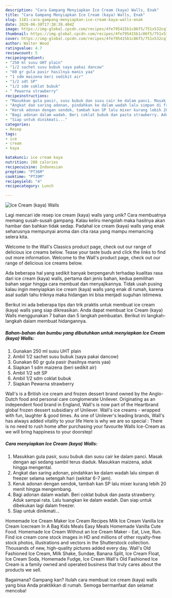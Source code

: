 ```yaml
---
description: "Cara Gampang Menyiapkan Ice Cream (kaya) Walls, Enak"
title: "Cara Gampang Menyiapkan Ice Cream (kaya) Walls, Enak"
slug: 1181-cara-gampang-menyiapkan-ice-cream-kaya-walls-enak
date: 2020-06-30T17:38:39.404Z
image: https://img-global.cpcdn.com/recipes/4fe795415b1c86f5/751x532cq70/ice-cream-kaya-walls-foto-resep-utama.jpg
thumbnail: https://img-global.cpcdn.com/recipes/4fe795415b1c86f5/751x532cq70/ice-cream-kaya-walls-foto-resep-utama.jpg
cover: https://img-global.cpcdn.com/recipes/4fe795415b1c86f5/751x532cq70/ice-cream-kaya-walls-foto-resep-utama.jpg
author: Walter Wood
ratingvalue: 4.7
reviewcount: 5
recipeingredient:
- "250 ml susu UHT plain"
- "1/2 sachet susu bubuk saya pakai dancow"
- "60 gr gula pasir hasilnya manis yaa"
- "1 sdm maizena beri sedikit air"
- "1/2 sdt SP"
- "1/2 sdm coklat bubuk"
- " Pewarna strawberry"
recipeinstructions:
- "Masukkan gula pasir, susu bubuk dan susu cair ke dalam panci. Masak dengan api sedang sambil terus diaduk. Masukkan maizena, aduk hingga mengental."
- "Angkat dan saring adonan, pindahkan ke dalam wadah lalu simpan di freezer selama setengah hari (sekitar 6-7 jam)."
- "Keruk adonan dengan sendok, tambah kan SP lalu mixer kurang lebih 20 menit hingga mengembang."
- "Bagi adonan dalam wadah. Beri coklat bubuk dan pasta strawberry. Aduk sampai rata. Lalu tuangkan ke dalam wadah. Dan siap untuk dibekukan lagi dalam freezer."
- "Siap untuk dinikmati..."
categories:
- Resep
tags:
- ice
- cream
- kaya

katakunci: ice cream kaya 
nutrition: 288 calories
recipecuisine: Indonesian
preptime: "PT36M"
cooktime: "PT39M"
recipeyield: "4"
recipecategory: Lunch

---
```



![Ice Cream (kaya) Walls](https://img-global.cpcdn.com/recipes/4fe795415b1c86f5/751x532cq70/ice-cream-kaya-walls-foto-resep-utama.jpg)

Lagi mencari ide resep ice cream (kaya) walls yang unik? Cara membuatnya memang susah-susah gampang. Kalau keliru mengolah maka hasilnya akan hambar dan bahkan tidak sedap. Padahal ice cream (kaya) walls yang enak seharusnya mempunyai aroma dan cita rasa yang mampu memancing selera kita.

Welcome to the Wall&#39;s Classics product page, check out our range of delicious ice creams below. Tease your taste buds and click the links to find out more information. Welcome to the Wall&#39;s product page, check out our range of delicious ice creams below.

Ada beberapa hal yang sedikit banyak berpengaruh terhadap kualitas rasa dari ice cream (kaya) walls, pertama dari jenis bahan, kedua pemilihan bahan segar hingga cara membuat dan menyajikannya. Tidak usah pusing kalau ingin menyiapkan ice cream (kaya) walls yang enak di rumah, karena asal sudah tahu triknya maka hidangan ini bisa menjadi suguhan istimewa.


Berikut ini ada beberapa tips dan trik praktis untuk membuat ice cream (kaya) walls yang siap dikreasikan. Anda dapat membuat Ice Cream (kaya) Walls menggunakan 7 bahan dan 5 langkah pembuatan. Berikut ini langkah-langkah dalam membuat hidangannya.

<!--inarticleads1-->

##### Bahan-bahan dan bumbu yang dibutuhkan untuk menyiapkan Ice Cream (kaya) Walls:

1. Gunakan 250 ml susu UHT plain
1. Ambil 1/2 sachet susu bubuk (saya pakai dancow)
1. Gunakan 60 gr gula pasir (hasilnya manis yaa)
1. Siapkan 1 sdm maizena (beri sedikit air)
1. Ambil 1/2 sdt SP
1. Ambil 1/2 sdm coklat bubuk
1. Siapkan  Pewarna strawberry


Wall&#39;s is a British ice cream and frozen dessert brand owned by the Anglo-Dutch food and personal care conglomerate Unilever. Originating as an independent food brand in England, Wall&#39;s is now part of the Heartbrand global frozen dessert subsidiary of Unilever. Wall&#39;s ice creams - wrapped with fun, laughter &amp; good times. As one of Unilever&#39;s leading brands, Wall&#39;s has always added vitality to your life Here is why we are so special : There is no need to rush home after purchasing your favourite Walls Ice-Cream as we will bring happiness to your doorstep! 

<!--inarticleads2-->

##### Cara menyiapkan Ice Cream (kaya) Walls:

1. Masukkan gula pasir, susu bubuk dan susu cair ke dalam panci. Masak dengan api sedang sambil terus diaduk. Masukkan maizena, aduk hingga mengental.
1. Angkat dan saring adonan, pindahkan ke dalam wadah lalu simpan di freezer selama setengah hari (sekitar 6-7 jam).
1. Keruk adonan dengan sendok, tambah kan SP lalu mixer kurang lebih 20 menit hingga mengembang.
1. Bagi adonan dalam wadah. Beri coklat bubuk dan pasta strawberry. Aduk sampai rata. Lalu tuangkan ke dalam wadah. Dan siap untuk dibekukan lagi dalam freezer.
1. Siap untuk dinikmati...


Homemade Ice Cream Maker Ice Cream Recipes Milk Ice Cream Vanilla Ice Cream Icecream In A Bag Kids Meals Easy Meals Homemade Vanilla Cute Food. Homemade Ice Cream Without an Ice Cream Maker - Eat, Live, Run. Find ice cream cone stock images in HD and millions of other royalty-free stock photos, illustrations and vectors in the Shutterstock collection. Thousands of new, high-quality pictures added every day. Wall&#39;s Old Fashioned Ice Cream, Milk Shake, Sundae, Banana Split, Ice Cream Float, Ice Cream Soda, Homemade Fudge, Ice Cream Wall&#39;s Old Fashioned Ice Cream is a family owned and operated business that truly cares about the products we sell. 

Bagaimana? Gampang kan? Itulah cara membuat ice cream (kaya) walls yang bisa Anda praktikkan di rumah. Semoga bermanfaat dan selamat mencoba!
